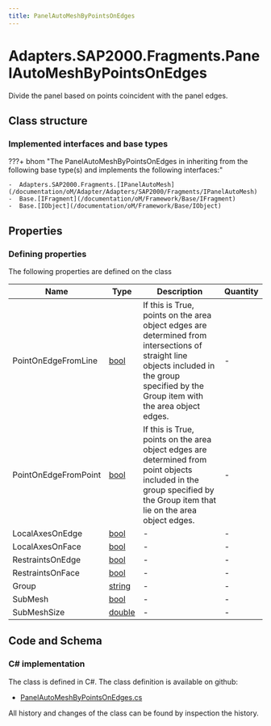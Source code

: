 ```yaml
---
title: PanelAutoMeshByPointsOnEdges
---
```


# Adapters.SAP2000.Fragments.PanelAutoMeshByPointsOnEdges

Divide the panel based on points coincident with the panel edges.

## Class structure

### Implemented interfaces and base types

???+ bhom "The PanelAutoMeshByPointsOnEdges in inheriting from the following base type(s) and implements the following interfaces:"

    -  Adapters.SAP2000.Fragments.[IPanelAutoMesh](/documentation/oM/Adapter/Adapters/SAP2000/Fragments/IPanelAutoMesh)
    -  Base.[IFragment](/documentation/oM/Framework/Base/IFragment)
    -  Base.[IObject](/documentation/oM/Framework/Base/IObject)


## Properties



### Defining properties

The following properties are defined on the class

| Name             | Type             | Description      | Quantity         |
|------------------|------------------|------------------|------------------|
| PointOnEdgeFromLine | [bool](https://learn.microsoft.com/en-us/dotnet/api/System.Boolean?view=netstandard-2.0) | If this is True, points on the area object edges are determined from intersections of straight line objects included in the group specified by the Group item with the area object edges. | - |
| PointOnEdgeFromPoint | [bool](https://learn.microsoft.com/en-us/dotnet/api/System.Boolean?view=netstandard-2.0) | If this is True, points on the area object edges are determined from point objects included in the group specified by the Group item that lie on the area object edges. | - |
| LocalAxesOnEdge | [bool](https://learn.microsoft.com/en-us/dotnet/api/System.Boolean?view=netstandard-2.0) | - | - |
| LocalAxesOnFace | [bool](https://learn.microsoft.com/en-us/dotnet/api/System.Boolean?view=netstandard-2.0) | - | - |
| RestraintsOnEdge | [bool](https://learn.microsoft.com/en-us/dotnet/api/System.Boolean?view=netstandard-2.0) | - | - |
| RestraintsOnFace | [bool](https://learn.microsoft.com/en-us/dotnet/api/System.Boolean?view=netstandard-2.0) | - | - |
| Group | [string](https://learn.microsoft.com/en-us/dotnet/api/System.String?view=netstandard-2.0) | - | - |
| SubMesh | [bool](https://learn.microsoft.com/en-us/dotnet/api/System.Boolean?view=netstandard-2.0) | - | - |
| SubMeshSize | [double](https://learn.microsoft.com/en-us/dotnet/api/System.Double?view=netstandard-2.0) | - | - |


## Code and Schema

### C# implementation

The class is defined in C#. The class definition is available on github:

- [PanelAutoMeshByPointsOnEdges.cs](https://github.com/BHoM/SAP2000_Toolkit/blob/develop/SAP2000_oM/Fragments/PanelAutoMeshByPointsOnEdges.cs)

All history and changes of the class can be found by inspection the history.
